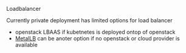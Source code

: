 Loadbalancer

Currently private deployment has limited options for load balancer
- openstack LBAAS if kubetnetes is deployed ontop of openstack
- [MetalLB](./MetalLB/index.md) can be anoter option if no openstack or cloud provider is available
